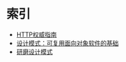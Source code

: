 #   索引

-   [HTTP权威指南](httpz/README.md)
-   [设计模式：可复用面向对象软件的基础](m100/README.md)
-   [研磨设计模式](yanm100/README.md)